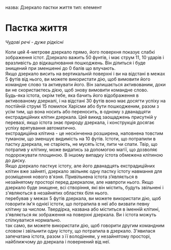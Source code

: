 назва: Дзеркало пастки життя тип: елемент

# Пастка життя
_Чудові речі - дуже рідкісні_

Коли цей 4-метрове дзеркало прямо, його поверхня показує слабкі зображення істот. Дзеркало важить 50 фунтів, і має струм 11, 10 ударів і вразливість до відкашлювання пошкоджень. Він ділиться і буде знищений при зменшенні до 0 балів що влучають.    
Якщо дзеркало висить на вертикальній поверхні і ви на відстані в межах 5 футів від нього, ви можете використати дію, щоб вимовити його командне слово та активувати його. Він залишається активованим, доки ви не скористаєтесь дією, щоб знову вимовити командне слово.    
Будь-яка істота, окрім тебе, яка бачить його відображення в активованому дзеркалі, і на відстані 30 футів воно має досягти успіху на постійній струмі 15 помилок Харісми або бути пошкодженим, разом з усім тим, що вона носить або переносить, в одному з дванадцяти екстрадиційних клітин дзеркала. Цей викид заощаджень присутній у перевазі, якщо істота знає природу дзеркала, і конструкція досягає успіху врятування автоматично.    
екстрадиційна клітина - це нескінченна розширена, наповнена товстим туманом, що зменшує видимість на 10 футів. Істоти, що потрапили в пастку дзеркала, не старіють, не мусять їсти, пити чи спати. Твір, що потрапив у клітину, може видатись за допомогою магії, що дозволяє подорожувати площиною. В іншому випадку істота обмежена клітиною до диску.    
Якщо дзеркало пасткує істоту, але його дванадцять екстрадиційних клітин вже зайняті, дзеркало звільняє одну пастку істоту навмання для розміщення нового в'язня. Привільнена істота з’являється в незайнятому просторі перед дзеркалом, але навпроти нього. Якщо дзеркало буде знищене, всі створіння, які він містить, будуть звільнені і з'являються в незайнятих областях біля нього.    
перебував у межах 5 футів дзеркала, ви можете використати дію, щоб говорити ім'я однієї істоти, що потрапила в неї або визвати певну клітину за числом. Твердірка, названа або міститься в іменній клітині, з'являється як зображення на поверхні дзеркала. Ви і істота можуть спілкуватися нормально.    
так само, ви можете використати дію, щоб говорити другим командним словом і звільнити одну істоту, що потрапила в дзеркало. З'явилася запечатана істота, разом з її володінням, у незайнятому просторі, найближчому до дзеркала і повернений від неї.